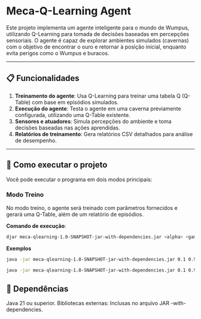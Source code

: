 # Meca-Q-Learning Agent

Este projeto implementa um agente inteligente para o mundo de Wumpus, utilizando Q-Learning para tomada de decisões baseadas em percepções sensoriais. O agente é capaz de explorar ambientes simulados (cavernas) com o objetivo de encontrar o ouro e retornar à posição inicial, enquanto evita perigos como o Wumpus e buracos.

---

## 📋 Funcionalidades

1. **Treinamento do agente**: Usa Q-Learning para treinar uma tabela Q (Q-Table) com base em episódios simulados.
2. **Execução do agente**: Testa o agente em uma caverna previamente configurada, utilizando uma Q-Table existente.
3. **Sensores e atuadores**: Simula percepções do ambiente e toma decisões baseadas nas ações aprendidas.
4. **Relatórios de treinamento**: Gera relatórios CSV detalhados para análise de desempenho.

---

## 🚀 Como executar o projeto

Você pode executar o programa em dois modos principais:

### Modo Treino
No modo treino, o agente será treinado com parâmetros fornecidos e gerará uma Q-Table, além de um relatório de episódios.

**Comando de execução**:
```bash
djar meca-qlearning-1.0-SNAPSHOT-jar-with-dependencies.jar <alpha> <gamma> <epsilon> <epsilonDecay> <numberOfEpisodes> <caveName>
```

**Exemplos**
```bash
java -jar meca-qlearning-1.0-SNAPSHOT-jar-with-dependencies.jar 0.1 0.99 1.0 0.001 2000 FIRST_CAVE
```

```bash
java -jar meca-qlearning-1.0-SNAPSHOT-jar-with-dependencies.jar 0.1 0.99 1.0 0.001 2000 SECOND_CAVE
```



## 📜 Dependências
Java 21 ou superior.
Bibliotecas externas:
Inclusas no arquivo JAR -with-dependencies.

